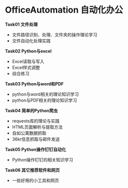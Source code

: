 # OfficeAutomation 自动化办公

**Task01 文件处理**

- 文件路径识别、处理、文件夹的操作理论学习
- 文件自动化处理实践

**Task02 Python与excel**
- Excel读取与写入
- Excel样式调整
- 综合练习

**Task03 Python与word和PDF**
- python与word相关的理论知识学习
- python与PDF相关的理论知识学习

**Task04 简单的Python爬虫**
- requests库的理论与实践
- HTML页面解析与提取方法
- 自如公寓数据抓取
- 36kr信息抓取与邮件发送

**Task05 Python操作钉钉自动化**
- Python操作钉钉的相关知识学习

**Task06 其它推荐软件和网页**
- 一些好用的小工具和网页

